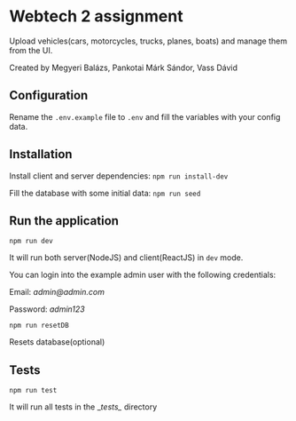 # Webtech 2 assignment

Upload vehicles(cars, motorcycles, trucks, planes, boats)
and manage them from the UI. 

Created by Megyeri Balázs, Pankotai Márk Sándor, Vass Dávid

## Configuration

Rename the `.env.example` file to `.env` and fill the variables with your config data.

## Installation

Install client and server dependencies: `npm run install-dev`

Fill the database with some initial data: `npm run seed`


## Run the application

`npm run dev`

It will run both server(NodeJS) and client(ReactJS) in `dev` mode.

You can login into the example admin user with the following credentials:

Email: _admin@admin.com_

Password: _admin123_

`npm run resetDB`

Resets database(optional)

## Tests

`npm run test`

It will run all tests in the \__tests\__ directory
